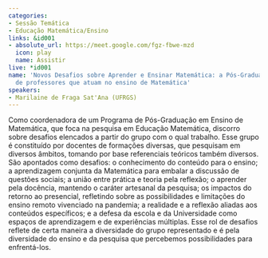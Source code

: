 ```yaml
---
categories:
- Sessão Temática
- Educação Matemática/Ensino
links: &id001
- absolute_url: https://meet.google.com/fgz-fbwe-mzd
  icon: play
  name: Assistir
live: *id001
name: 'Novos Desafios sobre Aprender e Ensinar Matemática: a Pós-Graduação e a formação
  de professores que atuam no ensino de Matemática'
speakers:
- Marilaine de Fraga Sat'Ana (UFRGS)
---
```


Como coordenadora de um Programa de Pós-Graduação em Ensino de Matemática, que foca na pesquisa em Educação Matemática, discorro sobre desafios elencados a partir do grupo com o qual trabalho. Esse grupo é constituído por docentes de formações diversas, que pesquisam em diversos âmbitos, tomando por base referenciais teóricos também diversos. São apontados como desafios:  o conhecimento do conteúdo para o ensino; a aprendizagem conjunta da Matemática para embalar a discussão de questões sociais; a união entre prática e teoria pela reflexão; o aprender pela docência, mantendo o caráter artesanal da pesquisa; os impactos do retorno ao presencial, refletindo sobre as possibilidades e limitações do ensino remoto vivenciado na pandemia; a realidade e a reflexão aliadas aos conteúdos específicos; e a defesa da escola e da Universidade como espaços de aprendizagem e de experiências múltiplas. Esse rol de desafios reflete de certa maneira a diversidade do grupo representado e é pela diversidade do ensino e da pesquisa que percebemos possibilidades para enfrentá-los.